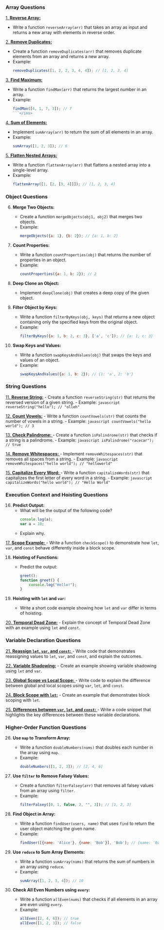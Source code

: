 

### Array Questions

<ins> 1. **Reverse Array:** </ins>
   - Write a function `reverseArray(arr)` that takes an array as input and returns a new array with elements in reverse order.


<ins> 2. **Remove Duplicates:** </ins>
   - Create a function `removeDuplicates(arr)` that removes duplicate elements from an array and returns a new array.
   - Example: 
     ```javascript
     removeDuplicates([1, 2, 2, 3, 4, 4]); // [1, 2, 3, 4]
     ```
     
<ins> 3. **Find Maximum:** </ins>
   - Write a function `findMax(arr)` that returns the largest number in an array.
   - Example:
     ```javascript
     findMax([4, 1, 7, 3]); // 7
     ```</ins>

<ins> 4. **Sum of Elements:** </ins>
   - Implement `sumArray(arr)` to return the sum of all elements in an array.
   - Example:
     ```javascript
     sumArray([1, 2, 3]); // 6
     ``` 

<ins> 5. **Flatten Nested Arrays:** </ins>
   - Write a function `flattenArray(arr)` that flattens a nested array into a single-level array.
   - Example:
     ```javascript
     flattenArray([1, [2, [3, 4]]]); // [1, 2, 3, 4]
     ```
    



### Object Questions

6. **Merge Two Objects:**
   - Create a function `mergeObjects(obj1, obj2)` that merges two objects.
   - Example:
     ```javascript
     mergeObjects({a: 1}, {b: 2}); // {a: 1, b: 2}
     ```

7. **Count Properties:**
   - Write a function `countProperties(obj)` that returns the number of properties in an object.
   - Example:
     ```javascript
     countProperties({a: 1, b: 2}); // 2
     ```

8. **Deep Clone an Object:**
   - Implement `deepClone(obj)` that creates a deep copy of the given object.

9. **Filter Object by Keys:**
   - Write a function `filterByKeys(obj, keys)` that returns a new object containing only the specified keys from the original object.
   - Example:
     ```javascript
     filterByKeys({a: 1, b: 2, c: 3}, ['a', 'c']); // {a: 1, c: 3}
     ```

10. **Swap Keys and Values:**
    - Write a function `swapKeysAndValues(obj)` that swaps the keys and values of an object.
    - Example:
      ```javascript
      swapKeysAndValues({a: 1, b: 2}); // {1: 'a', 2: 'b'}
      ```

### String Questions

<ins>11. **Reverse String:**</ins>
    - Create a function `reverseString(str)` that returns the reversed version of a given string.
    - Example:
      ```javascript
      reverseString("hello"); // "olleh"
      ```

<ins>12. **Count Vowels:**</ins>
    - Write a function `countVowels(str)` that counts the number of vowels in a string.
    - Example:
      ```javascript
      countVowels("hello world"); // 3
      ```

  <ins> 13. **Check Palindrome:** </ins>
    - Create a function `isPalindrome(str)` that checks if a string is a palindrome.
    - Example:
      ```javascript
      isPalindrome("racecar"); // true
      ```

 <ins>14. **Remove Whitespaces:** </ins>
    - Implement `removeWhitespaces(str)` that removes all spaces from a string.
    - Example:
      ```javascript
      removeWhitespaces("hello world"); // "helloworld"
      ```

<ins> 15. **Capitalize Every Word:** </ins>
    - Write a function `capitalizeWords(str)` that capitalizes the first letter of every word in a string.
    - Example:
      ```javascript
      capitalizeWords("hello world"); // "Hello World"
      ```

### Execution Context and Hoisting Questions

16. **Predict Output:**
    - What will be the output of the following code?
      ```javascript
      console.log(a);
      var a = 10;
      ```
    - Explain why.

<ins>17. **Scope Example:** </ins>
    - Write a function `checkScope()` to demonstrate how `let`, `var`, and `const` behave differently inside a block scope.

18. **Hoisting of Functions:**
    - Predict the output:
      ```javascript
      greet();
      function greet() {
          console.log("Hello!");
      }
      ```

19. **Hoisting with `let` and `var`:**
    - Write a short code example showing how `let` and `var` differ in terms of hoisting.

<ins>20. **Temporal Dead Zone:**</ins>
    - Explain the concept of Temporal Dead Zone with an example using `let` and `const`.

### Variable Declaration Questions

<ins>21. **Reassign `let`, `var`, and `const`:** </ins>
    - Write code that demonstrates reassigning values to `let`, `var`, and `const`, and explain the outcomes.

<ins>22. **Variable Shadowing:**</ins>
    - Create an example showing variable shadowing using `let` and `var`.

<ins>23. **Global Scope vs Local Scope:** </ins>
    - Write code to explain the difference between global and local scopes using `var`, `let`, and `const`.

<ins>24. **Block Scope with `let`:**</ins>
    - Create an example that demonstrates block scoping with `let`.

 <ins> 25. **Differences between `var`, `let`, and `const`:** </ins>
    - Write a code snippet that highlights the key differences between these variable declarations.

### Higher-Order Function Questions

26. **Use `map` to Transform Array:**
    - Write a function `doubleNumbers(nums)` that doubles each number in the array using `map`.
    - Example:
      ```javascript
      doubleNumbers([1, 2, 3]); // [2, 4, 6]
      ```

27. **Use `filter` to Remove Falsey Values:**
    - Create a function `filterFalsey(arr)` that removes all falsey values from an array using `filter`.
    - Example:
      ```javascript
      filterFalsey([0, 1, false, 2, "", 3]); // [1, 2, 3]
      ```

28. **Find Object in Array:**
    - Write a function `findUser(users, name)` that uses `find` to return the user object matching the given name.
    - Example:
      ```javascript
      findUser([{name: 'Alice'}, {name: 'Bob'}], 'Bob'); // {name: 'Bob'}
      ```

29. **Use `reduce` to Sum Array Elements:**
    - Write a function `sumArray(nums)` that returns the sum of numbers in an array using `reduce`.
    - Example:
      ```javascript
      sumArray([1, 2, 3, 4]); // 10
      ```

30. **Check All Even Numbers using `every`:**
    - Write a function `allEven(nums)` that checks if all elements in an array are even using `every`.
    - Example:
      ```javascript
      allEven([2, 4, 6]); // true
      allEven([1, 2, 3]); // false
      ```


